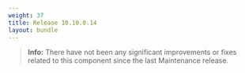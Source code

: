 ```yaml
---
weight: 37
title: Release 10.10.0.14
layout: bundle
---
```


><b>Info:</b> There have not been any significant improvements or fixes related to this component since the last Maintenance release.

